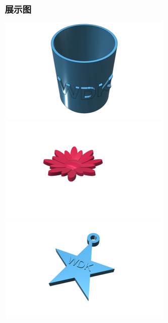 # 展示图
![alt text](https://github.com/ophwsjtu18/ohw20f/blob/main/wdk/assignment/5/pencontainer.png)  
![alt text](https://github.com/ophwsjtu18/ohw20f/blob/main/wdk/assignment/5/flower.png)  
![alt text](https://github.com/ophwsjtu18/ohw20f/blob/main/wdk/assignment/5/star.png)  
